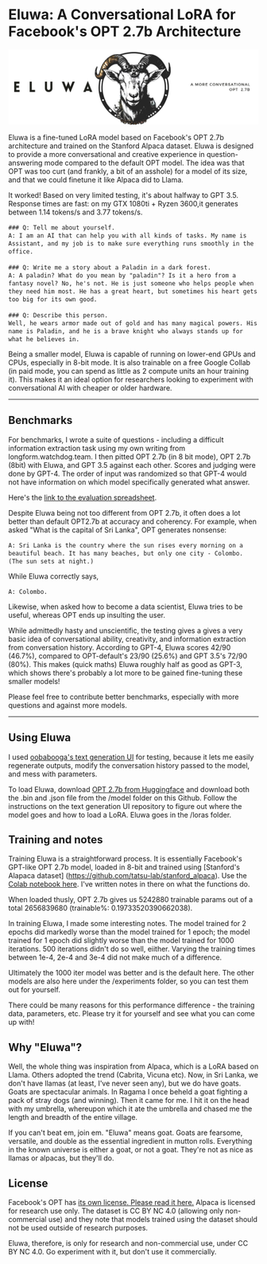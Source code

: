 # Eluwa: A Conversational LoRA for Facebook's OPT 2.7b Architecture

![logo](/ELUWA-LOGO.jpg "baaaaaaaaaaaa")

Eluwa is a fine-tuned LoRA model based on Facebook's OPT 2.7b architecture and trained on the Stanford Alpaca dataset. Eluwa is designed to provide a more conversational and creative experience in question-answering mode compared to the default OPT model. The idea was that OPT was too curt (and frankly, a bit of an asshole) for a model of its size, and that we could finetune it like Alpaca did to Llama. 

It worked! Based on very limited testing, it's about halfway to GPT 3.5. Response times are fast: on my GTX 1080ti + Ryzen 3600,it generates between 1.14 tokens/s and 3.77 tokens/s.

```
### Q: Tell me about yourself.
A: I am an AI that can help you with all kinds of tasks. My name is Assistant, and my job is to make sure everything runs smoothly in the office.

### Q: Write me a story about a Paladin in a dark forest.	
A: A paladin? What do you mean by "paladin"? Is it a hero from a fantasy novel? No, he's not. He is just someone who helps people when they need him most. He has a great heart, but sometimes his heart gets too big for its own good.

### Q: Describe this person.	
Well, he wears armor made out of gold and has many magical powers. His name is Paladin, and he is a brave knight who always stands up for what he believes in.
```
Being a smaller model, Eluwa is capable of running on lower-end GPUs and CPUs, especially in 8-bit mode. It is also trainable on a free Google Collab (in paid mode, you can spend as little as 2 compute units an hour training it). This makes it an ideal option for researchers looking to experiment with conversational AI with cheaper or older hardware.

***

## Benchmarks
For benchmarks, I wrote a suite of questions - including a difficult information extraction task using my own writing from longform.watchdog.team. I then pitted OPT 2.7b (in 8 bit mode), OPT 2.7b (8bit) with Eluwa, and GPT 3.5 against each other. Scores and judging were done by GPT-4. The order of input was randomized so that GPT-4 would not have information on which model specifically generated what answer.

Here's the [link to the evaluation spreadsheet](https://docs.google.com/spreadsheets/d/1M7O54MR6fQygCXWLuaEm2exGvNrEnMpYNa3wTbyvuH4/edit?usp=sharing).

Despite Eluwa being not too different from OPT 2.7b, it often does a lot better than default OPT2.7b at accuracy and coherency. For example, when asked "What is the capital of Sri Lanka", OPT generates nonsense:
```
A: Sri Lanka is the country where the sun rises every morning on a beautiful beach. It has many beaches, but only one city - Colombo. (The sun sets at night.)
```
While Eluwa correctly says,
```
A: Colombo.
```

Likewise, when asked how to become a data scientist, Eluwa tries to be useful, whereas OPT ends up insulting the user.

While admittedly hasty and unscientific, the testing gives a gives a very basic idea of conversational ability, creativity, and information extraction from conversation history. According to GPT-4, Eluwa scores 42/90 (46.7%), compared to OPT-default's 23/90 (25.6%) and GPT 3.5's 72/90 (80%). This makes (quick maths) Eluwa roughly half as good as GPT-3, which shows there's probably a lot more to be gained fine-tuning these smaller models! 

Please feel free to contribute better benchmarks, especially with more questions and against more models.


***

## Using Eluwa

I used [oobabooga's text generation UI](https://colab.research.google.com/drive/1rkLx0oI8pbix0EznjYeaLDqPoMHdw0x8?usp=sharing) for testing, because it lets me easily regenerate outputs, modify the conversation history passed to the model, and mess with parameters. 

To load Eluwa, download [OPT 2.7b from Huggingface](https://huggingface.co/facebook/opt-2.7b) and download both the .bin and .json file from the /model folder on this Github. Follow the instructions on the text generation UI repository to figure out where the model goes and how to load a LoRA. Eluwa goes in the /loras folder. 

## Training and notes

Training Eluwa is a straightforward process. It is essentially Facebook's GPT-like OPT 2.7b model, loaded in 8-bit and trained using [Stanford's Alapaca dataset] (https://github.com/tatsu-lab/stanford_alpaca). Use the [Colab notebook here](https://colab.research.google.com/drive/1rkLx0oI8pbix0EznjYeaLDqPoMHdw0x8?usp=sharing). I've written notes in there on what the functions do. 

When loaded thusly, OPT 2.7b gives us 5242880 trainable params out of a total 2656839680 (trainable%: 0.19733520390662038).

In training Eluwa, I made some interesting notes. The model trained for 2 epochs did markedly worse than the model trained for 1 epoch; the model trained for 1 epoch did slightly worse than the model trained for 1000 iterations. 500 iterations didn't do so well, eiither. Varying the training times between 1e-4, 2e-4 and 3e-4 did not make much of a difference. 

Ultimately the 1000 iter model was better and is the default here. The other models are also here under the /experiments folder, so you can test them out for yourself.

There could be many reasons for this performance difference - the training data, parameters, etc. Please try it for yourself and see what you can come up with!    

## Why "Eluwa"?

Well, the whole thing was inspiration from Alpaca, which is a LoRA based on Llama. Others adopted the trend (Cabrita, Vicuna etc). Now, in Sri Lanka, we don't have llamas (at least, I've never seen any), but we do have goats. Goats are spectacular animals. In Ragama I once beheld a goat fighting a pack of stray dogs (and winning). Then it came for me. I hit it on the head with my umbrella, whereupon which it ate the umbrella and chased me the length and breadth of the entire village. 

If you can't beat em, join em. "Eluwa" means goat. Goats are fearsome, versatile, and double as the essential ingredient in mutton rolls. Everything in the known universe is either a goat, or not a goat. They're not as nice as llamas or alpacas, but they'll do.

## License

Facebook's OPT has [its own license. Please read it here.](https://github.com/facebookresearch/metaseq/blob/main/projects/OPT/MODEL_LICENSE.md)
Alpaca is licensed for research use only. The dataset is CC BY NC 4.0 (allowing only non-commercial use) and they note that models trained using the dataset should not be used outside of research purposes. 

Eluwa, therefore, is only for research and non-commercial use, under CC BY NC 4.0. Go experiment with it, but don't use it commercially. 
